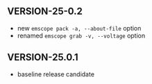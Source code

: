 ## VERSION-25-0.2

* new `emscope pack -a, --about-file` option
* renamed `emscope grab -v, --voltage` option

## VERSION-25.0.1

* baseline release candidate
